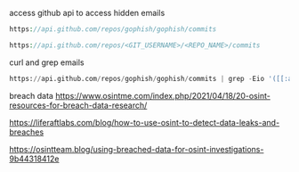 access github api to access hidden emails
```php
https://api.github.com/repos/gophish/gophish/commits
```

```php
https://api.github.com/repos/<GIT_USERNAME>/<REPO_NAME>/commits
```

curl and grep emails
```python
https://api.github.com/repos/gophish/gophish/commits | grep -Eio '([[:alnum:]_.]+@[[:alnum:]_]+?\.[[:alpha:].]{2,6})'
```

breach data
https://www.osintme.com/index.php/2021/04/18/20-osint-resources-for-breach-data-research/

https://liferaftlabs.com/blog/how-to-use-osint-to-detect-data-leaks-and-breaches

https://osintteam.blog/using-breached-data-for-osint-investigations-9b44318412e